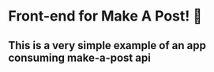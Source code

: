 # Front-end for Make A Post! :tada:

## This is a very simple example of an app consuming make-a-post api
